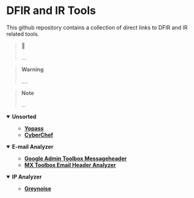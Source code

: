 # DFIR and IR Tools

<p align="center">

</p> 

This github repository contains a collection of direct links to DFIR and IR related tools. 


> 🔗 
> 
> ...

> **Warning**
> 
> *....*

> **Note** 
> 
> *...*
> 


<details open>
    <summary><b>Unsorted</b></summary>
    <ul>
        <ul>
           <li><b><a href="https://yopass.se/">Yopass</a></b><i></i></li>
           <li><b><a href="https://gchq.github.io/CyberChef/">CyberChef</a></b><i></i></li>
        </ul>
    </ul>
</details>
<details open>
    <summary><b>E-mail Analyzer</b></summary>
    <ul>
        <ul>
           <li><b><a href="https://toolbox.googleapps.com/apps/messageheader/analyzeheader">Google Admin Toolbox Messageheader</a></b><i></i></li>
           <li><b><a href="https://mxtoolbox.com/Public/Tools/EmailHeaders.aspx">MX Toolbox Email Header Analyzer</a></b><i></i></li>
        </ul>
    </ul>
</details>
<details open>
    <summary><b>IP Analyzer</b></summary>
    <ul>
        <ul>
           <li><b><a href="https://viz.greynoise.io">Greynoise</a></b><i></i></li>
           </ul>
    </ul>
</details>
